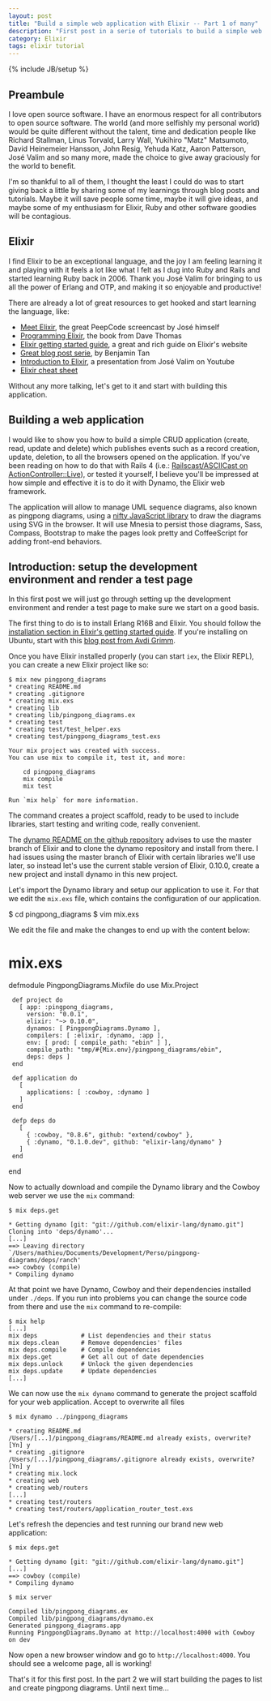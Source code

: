 ```yaml
---
layout: post
title: "Build a simple web application with Elixir -- Part 1 of many"
description: "First post in a serie of tutorials to build a simple web application with Elixir"
category: Elixir
tags: elixir tutorial
---
```

{% include JB/setup %}

## Preambule

I love open source software. I have an enormous respect for all contributors
to open source software. The world (and more selfishly my personal world)
would be quite different without the talent, time and dedication people like
Richard Stallman, Linus Torvald, Larry Wall, Yukihiro "Matz" Matsumoto,
David Heinemeier Hansson, John Resig, Yehuda Katz, Aaron Patterson, José Valim
and so many more, made the choice to give away graciously for the world to benefit.

I'm so thankful to all of them, I thought the least I could do was to start
giving back a little by sharing some of my learnings through blog posts and
tutorials. Maybe it will save people some time, maybe it will give
ideas, and maybe some of my enthusiasm for Elixir, Ruby and other software
goodies will be contagious.

## Elixir

I find Elixir to be an exceptional language, and the joy I am feeling learning
it and playing with it feels a lot like what I felt as I dug into Ruby and Rails
and started learning Ruby back in 2006. Thank you José Valim for bringing to us
all the power of Erlang and OTP, and making it so enjoyable and productive!

There are already a lot of great resources to get hooked and start learning
the language, like:

* [Meet Elixir](https://peepcode.com/products/elixir), the great PeepCode screencast by José himself
* [Programming Elixir](http://pragprog.com/book/elixir/programming-elixir), the book from Dave Thomas
* [Elixir getting started guide](http://elixir-lang.org/getting_started/1.html), a great and rich guide on Elixir's website
* [Great blog post serie](http://benjamintanweihao.github.io), by Benjamin Tan
* [Introduction to Elixir](http://www.youtube.com/watch?v=41PvAPSX0wg), a presentation from José Valim on Youtube
* [Elixir cheat sheet](http://media.pragprog.com/titles/elixir/ElixirCheat.pdf)

Without any more talking, let's get to it and start with building this application.

## Building a web application

I would like to show you how to build a simple CRUD application (create, read,
update and delete) which publishes events such as a record creation, update,
deletion, to all the browsers opened on the application. If you've been reading
on how to do that with Rails 4 (i.e.: [Railscast/ASCIICast on ActionController::Live](http://railscasts.com/episodes/401-actioncontroller-live?view=asciicast)), or tested it yourself,
I believe you'll be impressed at how simple and effective it is to do it with
Dynamo, the Elixir web framework.

The application will allow to manage UML sequence diagrams, also known as
pingpong diagrams, using a [nifty JavaScript library](http://bramp.github.io/js-sequence-diagrams/)
to draw the diagrams using SVG in the browser. It will use Mnesia to persist
those diagrams, Sass, Compass, Bootstrap to make the pages look pretty
and CoffeeScript for adding front-end behaviors.

## Introduction: setup the development environment and render a test page

In this first post we will just go through setting up the development environment
and render a test page to make sure we start on a good basis.

The first thing to do is to install Erlang R16B and Elixir. You should follow
the [installation section in Elixir's getting started guide](http://elixir-lang.org/getting_started/1.html).
If you're installing on Ubuntu, start with this [blog post from Avdi Grimm](http://devblog.avdi.org/2013/07/05/installing-elixir-on-ubuntu-13-04).

Once you have Elixir installed properly (you can start ```iex```, the Elixir REPL),
you can create a new Elixir project like so:

    $ mix new pingpong_diagrams
    * creating README.md
    * creating .gitignore
    * creating mix.exs
    * creating lib
    * creating lib/pingpong_diagrams.ex
    * creating test
    * creating test/test_helper.exs
    * creating test/pingpong_diagrams_test.exs

    Your mix project was created with success.
    You can use mix to compile it, test it, and more:

        cd pingpong_diagrams
        mix compile
        mix test

    Run `mix help` for more information.

The command creates a project scaffold, ready to be used to include libraries,
start testing and writing code, really convenient.

The [dynamo README on the github repository](https://github.com/elixir-lang/dynamo)
advises to use the master branch of Elixir and to clone the dynamo repository
and install from there. I had issues using the master branch of Elixir with
certain libraries we'll use later, so instead let's use the current stable
version of Elixir, 0.10.0, create a new project and install dynamo in this new
project.

Let's import the Dynamo library and setup our application to use it. For that
we edit the ```mix.exs``` file, which contains the configuration of our application.

   $ cd pingpong_diagrams
   $ vim mix.exs

We edit the file and make the changes to end up with the content below:

   # mix.exs
   defmodule PingpongDiagrams.Mixfile do
     use Mix.Project

     def project do
       [ app: :pingpong_diagrams,
         version: "0.0.1",
         elixir: "~> 0.10.0",
         dynamos: [ PingpongDiagrams.Dynamo ],
         compilers: [ :elixir, :dynamo, :app ],
         env: [ prod: [ compile_path: "ebin" ] ],
         compile_path: "tmp/#{Mix.env}/pingpong_diagrams/ebin",
         deps: deps ]
     end

     def application do
       [
         applications: [ :cowboy, :dynamo ]
       ]
     end

     defp deps do
       [
         { :cowboy, "0.8.6", github: "extend/cowboy" },
         { :dynamo, "0.1.0.dev", github: "elixir-lang/dynamo" }
       ]
     end
   end

Now to actually download and compile the Dynamo library and the Cowboy web server
we use the ```mix``` command:

    $ mix deps.get

    * Getting dynamo [git: "git://github.com/elixir-lang/dynamo.git"]
    Cloning into 'deps/dynamo'...
    [...]
    ==> Leaving directory `/Users/mathieu/Documents/Development/Perso/pingpong-diagrams/deps/ranch'
    ==> cowboy (compile)
    * Compiling dynamo

At that point we have Dynamo, Cowboy and their dependencies installed under
```./deps```. If you run into problems you can change the source code from there
and use the ```mix``` command to re-compile:

    $ mix help
    [...]
    mix deps            # List dependencies and their status
    mix deps.clean      # Remove dependencies' files
    mix deps.compile    # Compile dependencies
    mix deps.get        # Get all out of date dependencies
    mix deps.unlock     # Unlock the given dependencies
    mix deps.update     # Update dependencies
    [...]

We can now use the ```mix dynamo``` command to generate the project scaffold
for your web application. Accept to overwrite all files

    $ mix dynamo ../pingpong_diagrams

    * creating README.md
    /Users/[...]/pingpong_diagrams/README.md already exists, overwrite? [Yn] y
    * creating .gitignore
    /Users/[...]/pingpong_diagrams/.gitignore already exists, overwrite? [Yn] y
    * creating mix.lock
    * creating web
    * creating web/routers
    [...]
    * creating test/routers
    * creating test/routers/application_router_test.exs

Let's refresh the depencies and test running our brand new web application:

    $ mix deps.get

    * Getting dynamo [git: "git://github.com/elixir-lang/dynamo.git"]
    [...]
    ==> cowboy (compile)
    * Compiling dynamo

    $ mix server

    Compiled lib/pingpong_diagrams.ex
    Compiled lib/pingpong_diagrams/dynamo.ex
    Generated pingpong_diagrams.app
    Running PingpongDiagrams.Dynamo at http://localhost:4000 with Cowboy on dev

Now open a new browser window and go to ```http://localhost:4000```. You should
see a welcome page, all is working!

That's it for this first post. In the part 2 we will start building the pages
to list and create pingpong diagrams. Until next time...
